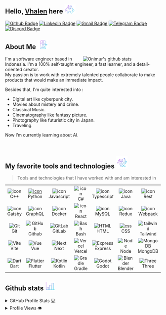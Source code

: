 <h2> Hello, <a href="https://vhalentinogamgenora.com/">Vhalen</a> here <img src="https://github.com/VhalennnG/VhalennnG/blob/main/images/hello.gif" height="29px" ></h2>

[![Github Badge](https://img.shields.io/badge/-Github-9B9B9B?style=flat&logo=Github&logoColor=white&link=https://github.com/VhalennnG)](https://github.com/VhalennnG)
[![Linkedin Badge](https://img.shields.io/badge/-LinkedIn-blue?style=flat&logo=Linkedin&logoColor=white&link=https://www.linkedin.com/in/vhalentino-gamgenora-0b701a221)](https://www.linkedin.com/in/vhalentino-gamgenora-0b701a221)
[![Gmail Badge](https://img.shields.io/badge/-Gmail-d14836?style=flat&logo=Gmail&logoColor=white&link=mailto:vhalentinog@gmail.com)](mailto:vhalentinog@gmail.com)
[![Telegram Badge](https://img.shields.io/badge/-Telegram-26A5E4?style=flat&logo=Telegram&logoColor=white&link=https://t.me/Vhalen_G)](https://t.me/Vhalen_G)
[![Discord Badge](https://img.shields.io/badge/-Discord-5865F2?style=flat&logo=Discord&logoColor=white&link=https://discordapp.com/users/688687260148957185)](https://discordapp.com/users/688687260148957185)
<!-- [![Reddit Badge](https://img.shields.io/badge/-Reddit-FF4500?style=flat&logo=Reddit&logoColor=white&link=https://www.reddit.com/user/Vhalen_G)](https://www.reddit.com/user/Vhalen_G) -->
<!-- [![Twitter Badge](https://img.shields.io/badge/-Twitter-1DA1F2?style=flat&logo=Twitter&logoColor=white&link=https://twitter.com/vhalen_g?t=SC5QSDTBjJo-RPNxigDvMg&s=09)](https://twitter.com/vhalen_g?t=SC5QSDTBjJo-RPNxigDvMg&s=09) -->

<h2> About Me <img src="https://github.com/VhalennnG/VhalennnG/blob/main/images/about.gif" height="29px"> </h2>
<p> 
  <img align="right" alt="Onimur's github stats" src="https://github.com/VhalennnG/VhalennnG/blob/main/images/AI.gif" width="50%" />
  I'm a software engineer based in Indonesia.
  I'm a 100% self-taught engineer, a fast learner, and a detail-oriented creator. <br/>
  My passion is to work with extremely talented people 
  collaborate to make products that would make an immediate impact. <br/> 
  
  Besides that, I'm quite interested into :
  - Digital art like cyberpunk city.
  - Movies about mistery and crime.
  - Classical Music.
  - Cinematography like fantasy picture. 
  - Photography like futuristic city in Japan.
  - Traveling.
  
  Now I’m currently learning about AI. <br/> 
  
</p>

<br />

<!--   
  <img width="48%" align="right" alt="Onimur's github stats" src="https://github-readme-stats.vercel.app/api/top-langs/?username=vhalennng&layout=compact&border_radius=20&bg_color=0d1117&text_color=c9d1d9&title_color=58a6ff&icon_color=58a6ff&hide_border=true" /> -->
  

  
<!-- <h2> My favorite tools and technologies <img src="https://github.com/VhalennnG/VhalennnG/blob/main/images/hello.gif" height="29px" ></h2> -->
  

## My favorite tools and technologies <img src="https://github.com/VhalennnG/VhalennnG/blob/main/images/tech.gif" height="40px" >

> Tools and technologies that I have worked with and am interested in
<table>
  <tr>
    <td align="center" width="96">
        <img src="https://techstack-generator.vercel.app/cpp-icon.svg" alt="icon" width="65" height="65" />
      <br>C++
    </td>
    <td align="center" width="96">
      <a href="#macropower-tech">
        <img src="https://techstack-generator.vercel.app/python-icon.svg" alt="icon" width="65" height="65" />
      </a>
      <br>Python
    </td>
    <td align="center" width="96">
        <img src="https://techstack-generator.vercel.app/js-icon.svg" alt="icon" width="65" height="65" />
      <br>Javascript
    </td>
    <td align="center" width="96">
        <img src="https://techstack-generator.vercel.app/csharp-icon.svg" alt="icon" width="65" height="65" />
      <br>C#
    </td>
    <td align="center" width="96">
        <img src="https://techstack-generator.vercel.app/ts-icon.svg" alt="icon" width="65" height="65" />
      <br>Typescript
    </td>
    <td align="center" width="96">
        <img src="https://techstack-generator.vercel.app/java-icon.svg" alt="icon" width="65" height="65" />
      <br>Java
    </td>
    <td align="center" width="96">
        <img src="https://techstack-generator.vercel.app/restapi-icon.svg" alt="icon" width="65" height="65" />
      <br>Rest
    </td>
    <td align="center" width="96">
        <img src="https://techstack-generator.vercel.app/swift-icon.svg" alt="icon" width="65" height="65" />
      <br>Swift
    </td>
  </tr>
  <tr>
    <td align="center" width="96">
        <img src="https://techstack-generator.vercel.app/gatsby-icon.svg" alt="icon" width="65" height="65" />
      <br>Gatsby
    </td>
    <td align="center" width="96">
        <img src="https://techstack-generator.vercel.app/graphql-icon.svg" alt="icon" width="65" height="65" />
      <br>GraphQL
    </td>
    <td align="center" width="96">
        <img src="https://techstack-generator.vercel.app/docker-icon.svg" alt="icon" width="65" height="65" />
      <br>Docker
    </td>
    <td align="center" width="96">
        <img src="https://techstack-generator.vercel.app/react-icon.svg" alt="icon" width="65" height="65" />
      <br>React
    </td>
    <td align="center" width="96">
        <img src="https://techstack-generator.vercel.app/mysql-icon.svg" alt="icon" width="65" height="65" />
      <br>MySQL
    </td>
    <td align="center" width="96">
        <img src="https://techstack-generator.vercel.app/redux-icon.svg" alt="icon" width="65" height="65" />
      <br>Redux
    </td>
    <td align="center" width="96">
        <img src="https://techstack-generator.vercel.app/webpack-icon.svg" alt="icon" width="65" height="65" />
      <br>Webpack
    </td>
    <td align="center" width="96">
        <img src="https://techstack-generator.vercel.app/django-icon.svg" alt="icon" width="65" height="65" />
      <br>Django
    </td>
  </tr>
  <tr>
    <td align="center" width="96"> 
        <img src="https://user-images.githubusercontent.com/25181517/192108372-f71d70ac-7ae6-4c0d-8395-51d8870c2ef0.png" width="48" height="48" alt="Git" />
      <br>Git
    </td>
    <td align="center" width="96">
        <img src="https://user-images.githubusercontent.com/25181517/192108374-8da61ba1-99ec-41d7-80b8-fb2f7c0a4948.png" width="48" height="48" alt="GitHub" />
      <br>Github
    </td>
    <td align="center"  width="96">
        <img src="https://user-images.githubusercontent.com/25181517/192108376-c675d39b-90f6-4073-bde6-5a9291644657.png" width="48" height="48" alt="GitLab" />
      <br>GitLab
    </td>
    <td align="center" width="96">
        <img src="https://skillicons.dev/icons?i=bash" width="48" height="48" alt="Bash" />
      <br>Bash
    </td>
    <td align="center"  width="96">
        <img src="https://skillicons.dev/icons?i=html" width="48" height="48" alt="HTML" />
      <br>HTML
    </td>
    <td align="center" width="96">
        <img src="https://skillicons.dev/icons?i=css" width="48" height="48" alt="css" />
      <br>CSS
    </td>
    <td align="center" width="96">
        <img src="https://skillicons.dev/icons?i=tailwind" width="48" height="48" alt="tailwind" />
      <br>Tailwind
    </td>
    <td align="center" width="96">
        <img src="https://skillicons.dev/icons?i=postgres" width="48" height="48" alt="PostgreSQL" />
      <br>PostgreSQL
    </td>
  </tr>
 <tr>
    <td align="center" width="96">
        <img src="https://skillicons.dev/icons?i=vite" width="48" height="48" alt="Vite" />
      <br>Vite
    </td>
    <td align="center" width="96">
        <img src="https://skillicons.dev/icons?i=vue" width="48" height="48" alt="Vue" />
      <br>Vue
    </td>
    <td align="center" width="96">
        <img src="https://skillicons.dev/icons?i=next" width="48" height="48" alt="Next" />
      <br>Next
    </td>
    <td align="center" width="96">
        <img src="https://skillicons.dev/icons?i=vercel" width="48" height="48" alt="Vercel" />
      <br>Vercel
    </td>
    <td align="center" width="96">
        <img src="https://skillicons.dev/icons?i=express" width="48" height="48" alt="Express" />
      <br>Express
    </td>
    <td align="center" width="96">
        <img src="https://skillicons.dev/icons?i=nodejs" width="48" height="48" alt="Node" />
      <br>Node
    </td>
    <td align="center" width="96">
        <img src="https://skillicons.dev/icons?i=mongodb" width="48" height="48" alt="MongoDB" />
      <br>MongoDB
    </td>
    <td align="center" width="96">
        <img src="https://skillicons.dev/icons?i=firebase" width="48" height="48" alt="Firebase" />
      <br>Firebase
    </td>
 </tr>
 <tr>
    <td align="center" width="96">
        <img src="https://skillicons.dev/icons?i=dart" width="48" height="48" alt="Dart" />
      <br>Dart
    </td>
    <td align="center" width="96">
        <img src="https://skillicons.dev/icons?i=flutter" width="48" height="48" alt="Flutter" />
      <br>Flutter
    </td>
    <td align="center" width="96">
        <img src="https://skillicons.dev/icons?i=kotlin" width="48" height="48" alt="Kotlin" />
      <br>Kotlin
    </td>
    <td align="center" width="96">
        <img src="https://skillicons.dev/icons?i=gradle" width="48" height="48" alt="Gradle" />
      <br>Gradle
    </td>
    <td align="center" width="96">
        <img src="https://skillicons.dev/icons?i=godot" width="48" height="48" alt="Godot" />
      <br>Godot
    </td>
    <td align="center" width="96">
        <img src="https://skillicons.dev/icons?i=blender" width="48" height="48" alt="Blender" />
      <br>Blender
    </td>
    <td align="center" width="96">
        <img src="https://skillicons.dev/icons?i=threejs" width="48" height="48" alt="Three" />
      <br>Three
    </td>
    <td align="center" width="96">
        <img src="https://skillicons.dev/icons?i=markdown" width="48" height="48" alt="Markdown" />
      <br>Markdown
    </td>
 </tr>
</table>


## Github stats <img src="https://github.com/VhalennnG/VhalennnG/blob/main/images/stats.gif" height="29px" >

<details> 
  <summary>GitHub Profile Stats 💻</summary>
  <br/>
    <!--<a href="https://github.com/vhalennng/github-readme-stats"><img alt="Vhalen_G's Github Stats" src="https://github-readme-stats.vercel.app/api/?username=vhalennng&show_icons=true&count_private=true&theme=highcontrast&bg_color=000&title_color=00FFFF&icon_color=5D3FD3&border_color=191970" height="192px"/></a>-->
    <a href="https://github.com/vhalennng/github-readme-stats"><img alt="Vhalen_G's Top Languages" src="https://github-readme-stats.vercel.app/api/top-langs/?username=vhalennng&langs_count=8&layout=compact&theme=highcontrast&bg_color=000&title_color=00FFFF&border_color=191970" height="192px"/></a>
  <br/>
</details>

<!--<details>
  <summary>Activity Graph 📈</summary>
  <br/>
 
<a href="https://github.com/vhalennng/github-readme-activity-graph"><img alt="Vhalen_G's Activity Graph" src="https://github-readme-activity-graph.cyclic.app/graph?username=vhalennng&bg_color=000&color=FFB6C1&line=FFF5EE&point=DC143C&area=true&border_color=E30B5C" /></a>
</details>-->

<details>
  <summary>Profile Views 👁️</summary>
  <br/>
  <img src="https://komarev.com/ghpvc/?username=vhalennng&label=PROFILE+VIEWS&style=for-the-badge&color=brightgreen">

</details>


<!-- ## GitHub Profile Trophy <img src="https://github.com/VhalennnG/VhalennnG/blob/main/images/achiev.gif" height="29px" > -->
<!-- [![trophy](https://github-profile-trophy.vercel.app/?username=vhalennng&row=1&margin-w=40)](https://github.com/ryo-ma/github-profile-trophy) -->
  

<!-- ![vhalennng's Github Stats](https://github-readme-stats.vercel.app/api?username=vhalennng&show_icons=true&border_radius=20&bg_color=0d1117&text_color=c9d1d9&title_color=58a6ff&icon_color=58a6ff&hide_border=true)<br>
![Top Langs](https://github-readme-stats.vercel.app/api/top-langs/?username=vhalennng&layout=compact&border_radius=20&bg_color=0d1117&text_color=c9d1d9&title_color=58a6ff&icon_color=58a6ff&hide_border=true)

 -->
